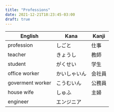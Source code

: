```yaml
---
title: "Professions"
date: 2021-12-21T18:23:45-03:00
draft: true
---
```


| English          | Kana         | Kanji  |
|------------------|--------------|--------|
| profession       | しごと       | 仕事   |
| teacher          | きょうし     | 教師   |
| student          | がくせい     | 学生   |
| office worker    | かいしゃいん | 会社員 |
| goverment worker | こうむいん   | 公務員 |
| house wife       | しゅふ       | 主婦   |
| engineer         | エンジニア   |        |

